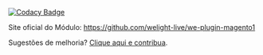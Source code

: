 [![Codacy Badge](https://api.codacy.com/project/badge/Grade/41a106aed9d44392bad5abb83d80c3d4)](https://github.com/welight-live/we-plugin-magento1)

Site oficial do Módulo:
https://github.com/welight-live/we-plugin-magento1

Sugestões de melhoria? [Clique aqui e contribua](https://github.com/welight-live/we-plugin-magento1).
